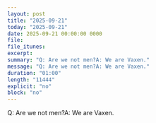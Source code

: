 ```yaml
---
layout: post
title: "2025-09-21"
today: "2025-09-21"
date: 2025-09-21 00:00:00 0000
file:
file_itunes:
excerpt:
summary: "Q: Are we not men?A: We are Vaxen."
message: "Q: Are we not men?A: We are Vaxen."
duration: "01:00"
length: "11444"
explicit: "no"
block: "no"
---
```

Q: Are we not men?A: We are Vaxen.


